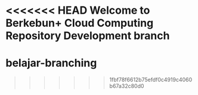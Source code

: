 <<<<<<< HEAD
Welcome to Berkebun+ Cloud Computing Repository
Development branch
=======
# belajar-branching
>>>>>>> 1fbf78f6612b75efdf0c4919c4060b67a32c80d0
